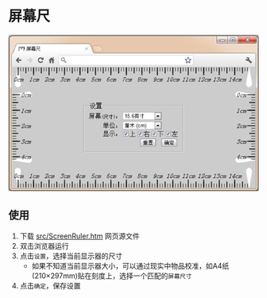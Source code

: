# 屏幕尺



![](doc/screenshot_640-400.PNG)



## 使用

1. 下载 [src/ScreenRuler.htm](src/ScreenRuler.htm) 网页源文件
2. 双击浏览器运行
3. 点击`设置`，选择当前显示器的尺寸
   - 如果不知道当前显示器大小，可以通过现实中物品校准，如A4纸(210×297mm)贴在刻度上，选择一个匹配的`屏幕尺寸`
4. 点击`确定`，保存设置
